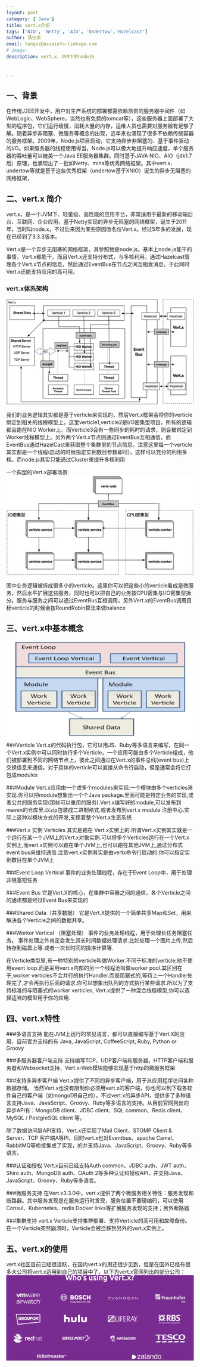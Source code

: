 ```yaml
---              
layout: post
category: ['Java']
title: vert.x介绍
tags: ['NIO', 'Netty', 'AIO', 'Undertow','Hazelcast']
author: 汤仕忠
email: tangsz@asiainfo-linkage.com
# image:
description: vert.x，JVM下的nodeJS


---
```

## 一、背景
在传统J2EE开发中，用户对生产系统的部署都需依赖昂贵的服务器中间件（如WebLogic、WebSphere，当然也有免费的tomcat等），这些服务器上面部署了大型的程序包，它们运行缓慢，消耗大量的内存，运维人员也需要对服务器有足够了解。随着异步非阻塞、微服务等概念的出现，近年来也涌现了很多不依赖传统容器的服务框架。2009年，Node.js项目启动，它支持异步非阻塞的、基于事件驱动的I/O。如果服务器的线程使用得当，Node.js可以极大地提升响应速度，单个服务器的吞吐量可以媲美一个Java EE服务器集群。同时基于JAVA NIO、AIO（jdk1.7后）原理，也涌现出了一批如Netty、mina等优秀网络框架。其中vert.x、undertow等就是基于这些优秀框架（undertow基于XNIO）诞生的异步无阻塞的网络框架，


## 二、vert.x 简介
vert.x，是一个JVM下、轻量级、高性能的应用平台，非常适用于最新的移动端后台、互联网、企业应用，基于Netty实现的异步无阻塞的网络框架，诞生于2011年，当时叫node.x，不过后来因为某些原因改名位Vert.x。经过5年多的发展，现在已经到了3.3.3版本。

Vert.x是一个异步无阻塞的网络框架，其参照物是node.js。基本上node.js能干的事情，Vert.x都能干。而且Vert.x还支持分布式，与多核利用。通过Hazelcast管理各个Vert.x节点的信息，然后通过EventBus在节点之间互相发消息，于此同时Vert.x还能支持应用的高可用。

### vert.x体系架构
![vert-frame](/images/tangsz/vert-frame.jpg)

我们的业务逻辑其实都是基于verticle来实现的，然后Vert.x框架会将你的verticle绑定到相关的线程模型上，这里verticle1,verticle2是I/O密集型项目，所有的逻辑都会跑在NIO Worker上。而Verticle3会有一些同步的耗时的请求，则会被绑定到Worker线程模型上。另外两个Vert.x节点则通过EventBus互相通信，而EventBus通过HazelCast来获取整个集群里的节点信息。注意这里每一个verticle其实都是一个线程(启动的时候指定实例数目参数即可)，这样可以充分的利用多核。而node.js其实只能通过Cluster来提升多核利用

一个典型的Vert.x部署场景:
![vert-deploy](/images/tangsz/vert-deploy.jpg)

图中业务逻辑被拆成很多小的verticle。这里你可以把这些小的verticle看成是微服务，然后水平扩展这些服务，同时也可以把自己的业务按CPU密集与I/O密集型拆分。服务与服务之间可以通过EventBus互相调用，另外Vert.x的EventBus调用目标verticle的时候会按RoundRobin算法来做balance

## 三、vert.x中基本概念

![vert-module](/images/tangsz/vert-module.png)
###Verticle
Vert.x的代码执行包，它可以用JS、Ruby等多语言来编写，在同一个Vert.x实例中可以同时执行多个Verticle，一个应用可能由多个Verticle组成，他们被部署到不同的网络节点上，彼此之间通过在Vert.x的事件总线(event bus)上交换信息来通信。对于具体的verticle可以直接从命令行启动，但是通常会将它打包成modules

###Module
Vert.x应用由一个或多个modules来实现.一个模块由多个verticles来实现.你可以把module想象出一个个Java package.里面可能是特定业务的实现,或者公共的服务实现(那些可以重用的服务).Vert.x编写好的module,可以发布到maven的仓库里.以zip包装成二进制格式.或者发布到vert.x module 注册中心.实际上这种以模块方式的开发,支撑着整个Vert.x生态系统

###Vert.x 实例
Verticles 其实是跑在 Vert.x实例上的.所谓Vert.x实例其实就是一个运行在某一个JVM上的Vert.x对象实例.可以将多个Verticles运行在一个Vert.x实例上,而vert.x实例可以跑在单个JVM上,也可以跑在其他JVM上,通过分布式event bus来维持通信.注意vert.x实例其实是由vertx命令行启动的.你可以指定实例数目在单个JVM上

###Event Loop Vertical
事件的业务处理线程，存在于Event Loop中，用于处理非阻塞短任务

###Event Bus
它是Vert.X的核心，在集群中容器之间的通信，各个Verticle之间的通讯都是经过Event Bus来实现的

###Shared Data（共享数据）
它是Vert.X提供的一个简单共享Map和Set，用来解决各个Verticle之间的数据共享。

###Worker Vertical （阻塞处理）
事件的业务处理线程，用于处理长任务阻塞任务。
事件处理之外肯定会发生其长时间数据处理请求.比如处理一个图片上传,然后转存到磁盘上等.或者一次长时间的排序计算等.

在Verticle类型里,有一种特别的verticle叫做Worker.不同于标准的verticle,他不使用event loop.而是采用vert.x内部的另一个线程池叫做worker pool.其区别在于,worker verticles不会并行的执行Handler.而是阻塞式的,等待上一个Handler处理完了,才会再执行后面的请求.你可以想象出队列的方式执行某些请求.所以为了支持标准的与阻塞式的worker verticles, Vert.x提供了一种混合线程模型,你可以选择适当的模型用于你的应用.


## 四、vert.x特性

###多语言支持
能在JVM上运行的常见语言，都可以直接编写基于Vert.X的应用，目前官方支持的有 Java, JavaScript, CoffeeScript, Ruby, Python or Groovy

###多服务器客户端支持
支持编写TCP、UDP客户端和服务器，HTTP客户端和服务器和Websocket支持，Vert.x-Web模块能够实现基于http的微服务框架

###支持多异步客户端
Vert.x提供了不同的异步客户端，用于从应用程序访问各种数据存储。 当然Vert.x也没有限制你必须用vert.x的客户端，你也可以到下载各软件自己的客户端（如mongoDB自己的），不过vert.x的异步API，提供多了多种语言支持Java、JavaScript、Groovy、Ruby等多语言的支持。从目前官网列出的异步API有：MongoDB client、JDBC client、SQL common、Redis client、MySQL / PostgreSQL client 等。

除了数据访问层API支持，Vert.x还实现了Mail Client、STOMP Client & Server、TCP 客户端A等PI，同时vert.x也对Eventbus、apache Camel、RabbitMQ等桥接集成了实现，的并支持Java、JavaScript、Groovy、Ruby等多语言。

###认证和授权
Vert.x目前已经支持Auth common、JDBC auth、JWT auth、Shiro auth、MongoDB auth、OAuth 2等多种认证和授权API，并支持Java、JavaScript、Groovy、Ruby等多语言。

###微服务支持
在Vert.x3.3.0中，vert.x提供了两个微服务相关特性：服务发现和断路器。其中服务发现是在服务运行时发现，服务位置不要硬编码，可以使用Consul、Kubernetes、redis Docker links等扩展服务发现的支持；另外断路器

###集群支持
vert.x Verticle支持集群部署、支持Verticle的高可用和故障备份。在一个Verticle突然崩溃时，Verticle会被迁移到另外的vert.x实例上。

## 五、vert.x的使用
vert.x社区目前已经很活跃，在国内vert.x的用还很少见到，但是在国外已经有很多大公司将vert.x运用到自己的项目中了，以下为vert.x官网列出的部分公司：
![vert-company](/images/tangsz/vert-company.png)

